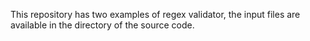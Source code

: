 This repository has two examples of regex validator, the input files are available in the directory of the source code.
